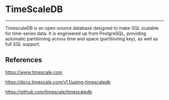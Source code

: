 # TimeScaleDB

---

TimescaleDB is an open-source database designed to make SQL scalable for time-series data. It is engineered up from PostgreSQL, providing automatic partitioning across time and space (partitioning key), as well as full SQL support.

## References

<https://www.timescale.com>

<https://docs.timescale.com/v1.1/using-timescaledb>

<https://github.com/timescale/timescaledb>
